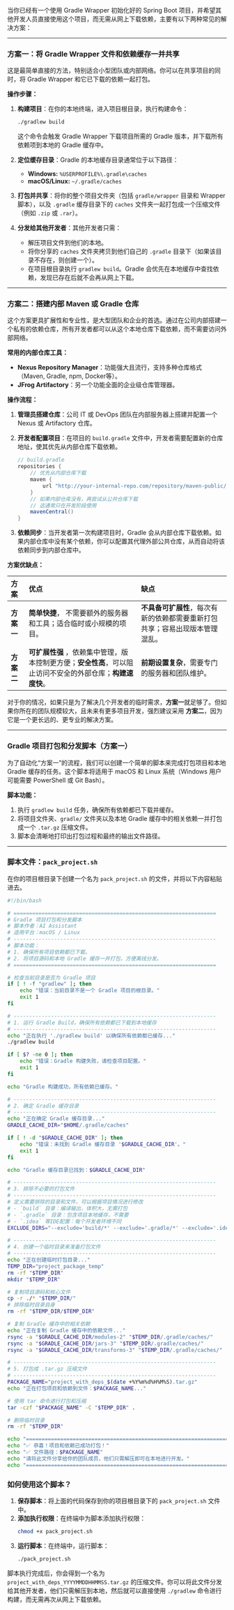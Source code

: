 当你已经有一个使用 Gradle Wrapper 初始化好的 Spring Boot 项目，并希望其他开发人员直接使用这个项目，而无需从网上下载依赖，主要有以下两种常见的解决方案：

-----

### **方案一：将 Gradle Wrapper 文件和依赖缓存一并共享**

这是最简单直接的方法，特别适合小型团队或内部网络。你可以在共享项目的同时，将 Gradle Wrapper 和它已下载的依赖一起打包。

**操作步骤：**

1. **构建项目**：在你的本地终端，进入项目根目录，执行构建命令：

   ```bash
   ./gradlew build
   ```

   这个命令会触发 Gradle Wrapper 下载项目所需的 Gradle 版本，并下载所有依赖项到本地的 Gradle 缓存中。

2. **定位缓存目录**：Gradle 的本地缓存目录通常位于以下路径：

    * **Windows:** `%USERPROFILE%\.gradle\caches`
    * **macOS/Linux:** `~/.gradle/caches`

3. **打包并共享**：将你的整个项目文件夹（包括 `gradle/wrapper` 目录和 Wrapper 脚本），以及 `.gradle` 缓存目录下的 `caches`
   文件夹一起打包成一个压缩文件（例如 `.zip` 或 `.rar`）。

4. **分发给其他开发者**：其他开发者只需：

    * 解压项目文件到他们的本地。
    * 将你分享的 `caches` 文件夹拷贝到他们自己的 `.gradle` 目录下（如果该目录不存在，则创建一个）。
    * 在项目根目录执行 `gradlew build`。Gradle 会优先在本地缓存中查找依赖，发现已存在后就不会再从网上下载。

-----

### **方案二：搭建内部 Maven 或 Gradle 仓库**

这个方案更具扩展性和专业性，是大型团队和企业的首选。通过在公司内部搭建一个私有的依赖仓库，所有开发者都可以从这个本地仓库下载依赖，而不需要访问外部网络。

**常用的内部仓库工具：**

* **Nexus Repository Manager**：功能强大且流行，支持多种仓库格式（Maven, Gradle, npm, Docker等）。
* **JFrog Artifactory**：另一个功能全面的企业级仓库管理器。

**操作流程：**

1. **管理员搭建仓库**：公司 IT 或 DevOps 团队在内部服务器上搭建并配置一个 Nexus 或 Artifactory 仓库。

2. **开发者配置项目**：在项目的 `build.gradle` 文件中，开发者需要配置新的仓库地址，使其优先从内部仓库下载依赖。

   ```groovy
   // build.gradle
   repositories {
       // 优先从内部仓库下载
       maven {
           url "http://your-internal-repo.com/repository/maven-public/"
       }
       // 如果内部仓库没有，再尝试从公共仓库下载
       // 这通常只在开发阶段使用
       mavenCentral()
   }
   ```

3. **依赖同步**：当开发者第一次构建项目时，Gradle 会从内部仓库下载依赖。如果内部仓库中没有某个依赖，你可以配置其代理外部公共仓库，从而自动将该依赖同步到内部仓库中。

**方案优缺点：**

| 方案      | 优点                                                            | 缺点                                       |
|:--------|:--------------------------------------------------------------|:-----------------------------------------|
| **方案一** | **简单快捷**， 不需要额外的服务器 和工具；适合临时或小规模的项目。                          | **不具备可扩展性**，每次有新的依赖都需要重新打包共享；容易出现版本管理混乱。 |
| **方案二** | **可扩展性强** ，依赖集中管理，版 本控制更方便；**安全性高**，可以阻止访问不安全的外部仓库；**构建速度快**。 | **前期设置复杂**，需要专门的服务器和团队维护。                |

对于你的情况，如果只是为了解决几个开发者的临时需求，**方案一**就足够了。但如果你所在的团队规模较大，且未来有更多项目开发，强烈建议采用
**方案二**，因为它是一个更长远的、更专业的解决方案。


-----

### Gradle 项目打包和分发脚本（方案一）

为了自动化“方案一”的流程，我们可以创建一个简单的脚本来完成打包项目和本地 Gradle 缓存的任务。这个脚本将适用于 macOS 和 Linux 系统（Windows 用户可能需要 PowerShell 或 Git Bash）。

**脚本功能：**

1.  执行 `gradlew build` 任务，确保所有依赖都已下载并缓存。
2.  将项目文件夹、`gradle/` 文件夹以及本地 Gradle 缓存中的相关依赖一并打包成一个 `.tar.gz` 压缩文件。
3.  脚本会清晰地打印出打包过程和最终的输出文件路径。

-----

### **脚本文件：`pack_project.sh`**

在你的项目根目录下创建一个名为 `pack_project.sh` 的文件，并将以下内容粘贴进去。

```bash
#!/bin/bash

# =================================================================
# Gradle 项目打包和分发脚本
# 脚本作者：AI Assistant
# 适用平台：macOS / Linux
# -----------------------------------------------------------------
# 脚本功能：
# 1. 确保所有项目依赖都已下载。
# 2. 将项目源码和本地 Gradle 缓存一并打包，方便离线分发。
# =================================================================

# 检查当前目录是否为 Gradle 项目
if [ ! -f "gradlew" ]; then
    echo "错误：当前目录不是一个 Gradle 项目的根目录。"
    exit 1
fi

# -----------------------------------------------------------------
# 1. 运行 Gradle Build，确保所有依赖都已下载到本地缓存
# -----------------------------------------------------------------
echo "正在执行 './gradlew build' 以确保所有依赖都已缓存..."
./gradlew build

if [ $? -ne 0 ]; then
    echo "错误：Gradle 构建失败，请检查项目配置。"
    exit 1
fi

echo "Gradle 构建成功，所有依赖已缓存。"

# -----------------------------------------------------------------
# 2. 确定 Gradle 缓存目录
# -----------------------------------------------------------------
echo "正在确定 Gradle 缓存目录..."
GRADLE_CACHE_DIR="$HOME/.gradle/caches"

if [ ! -d "$GRADLE_CACHE_DIR" ]; then
    echo "错误：未找到 Gradle 缓存目录 '$GRADLE_CACHE_DIR'。"
    exit 1
fi

echo "Gradle 缓存目录已找到：$GRADLE_CACHE_DIR"

# -----------------------------------------------------------------
# 3. 排除不必要的打包文件
# -----------------------------------------------------------------
# 定义需要排除的目录和文件，可以根据项目情况进行修改
# - `build` 目录：编译输出，体积大，无需打包
# - `.gradle` 目录：包含项目本地缓存，不需要
# - `.idea` 等IDE配置：每个开发者环境不同
EXCLUDE_DIRS="--exclude='build/*' --exclude='.gradle/*' --exclude='.idea/*' --exclude='.vscode/*'"

# -----------------------------------------------------------------
# 4. 创建一个临时目录来准备打包文件
# -----------------------------------------------------------------
echo "正在创建临时打包目录..."
TEMP_DIR="project_package_temp"
rm -rf "$TEMP_DIR"
mkdir "$TEMP_DIR"

# 复制项目源码和核心文件
cp -r ./* "$TEMP_DIR/"
# 排除临时目录自身
rm -rf "$TEMP_DIR/$TEMP_DIR"

# 复制 Gradle 缓存中的相关依赖
echo "正在复制 Gradle 缓存中的依赖文件..."
rsync -a "$GRADLE_CACHE_DIR/modules-2" "$TEMP_DIR/.gradle/caches/"
rsync -a "$GRADLE_CACHE_DIR/jars-3" "$TEMP_DIR/.gradle/caches/"
rsync -a "$GRADLE_CACHE_DIR/transforms-3" "$TEMP_DIR/.gradle/caches/"

# -----------------------------------------------------------------
# 5. 打包成 .tar.gz 压缩文件
# -----------------------------------------------------------------
PACKAGE_NAME="project_with_deps_$(date +%Y%m%d%H%M%S).tar.gz"
echo "正在打包项目和依赖到文件：$PACKAGE_NAME..."

# 使用 tar 命令进行打包和压缩
tar -czf "$PACKAGE_NAME" -C "$TEMP_DIR" .

# 删除临时目录
rm -rf "$TEMP_DIR"

echo "================================================================="
echo "✅ 恭喜！项目和依赖已成功打包！"
echo "✅ 文件路径：$PACKAGE_NAME"
echo "请将此文件分享给你的团队成员，他们只需解压即可在本地进行开发。"
echo "================================================================="
```

### **如何使用这个脚本？**

1.  **保存脚本**：将上面的代码保存到你的项目根目录下的 `pack_project.sh` 文件中。
2.  **添加执行权限**：在终端中为脚本添加执行权限：
    ```bash
    chmod +x pack_project.sh
    ```
3.  **运行脚本**：在终端中，运行脚本：
    ```bash
    ./pack_project.sh
    ```

脚本执行完成后，你会得到一个名为 `project_with_deps_YYYYMMDDHHMMSS.tar.gz` 的压缩文件。你可以将此文件分发给其他开发者，他们只需解压到本地，然后就可以直接使用 `./gradlew` 命令进行构建，而无需再次从网上下载依赖。